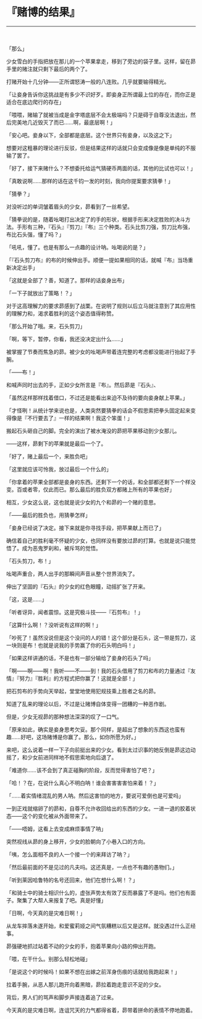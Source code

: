 # 『赌博的结果』

------

　

「那么」

少女雪白的手指把放在那儿的一个苹果拿走，移到了旁边的袋子里。这样，留在昴手里的赌注就只剩下最后的两个了。

打赌开始十几分钟——正所谓怒涛一般的八连败。几乎就要输得精光。

「让妾身告诉你这挑战是有多少不识好歹。即妾身正所谓最上位的存在，而你正是适合在底边爬行的存在」

「喂喂，赌输了就被当成是金字塔底层不会太极端吗？只是碍于自尊没法退出，然后完美地几近毁灭了而已……啊，最底层啊！」

「安心吧。妾身以下，全部都是底层。这个世界只有妾身，以及这之下」

想要对这粗暴的理论进行反驳，但是结果这样的话就只会变成像是像是单纯的不服输了罢了。

「好了，接下来赌什么？不想委托给运气猜硬币两面的话，其他的比试也可以！」

「真敢说啊……那样的话在这千钧一发的时刻，我向你提案要求猜拳！」

「猜拳？」

对没听过的单词皱着眉头的少女，昴看到了一丝希望。

「猜拳说的是，随着吆喝打出决定了的手的形状，根据手形来决定胜败的决斗方法。手形有三种，『石头』『剪刀』『布』三个种类。石头比剪刀强，剪刀比布强，布比石头强，懂了吗？」

「吼吼，懂了。也是有那么一点趣的设计呐。吆喝说的是？」

「『石头剪刀布』的布的时候伸出手。顺便一提如果相同的话，就喊『布』当场重新决定出手」

「这就是全部了？善，知道了。那样的话妾身出布」

「一下子就放出了策略！？」

对于这高理解力的要求昴感到了战栗。在说明了规则以后立马就注意到了其应用性的理解力和，渴求着胜利的这个姿态值得称赞。

「那么开始了哦。来，石头剪刀」

「啊，等下，暂停，你看，我还没决定出什么……」

被掌握了节奏而焦急的昴。被少女的吆喝声带着连完整的考虑都没能进行抬起了手腕。

「——布！」

和喊声同时出去的手，正如少女所言是『布』。然后昴是『石头』、

「虽然这样那样找着借口，不过还是能看出来迫不及待的要向妾身献上苹果。」

「才怪咧！从统计学来说也是，人类突然要猜拳的话会不假思索把拳头固定起来变得像是『不行要去了』一样的结果啊！我这个笨蛋！」

搬起石头砸自己的脚。完全的演出了被水淹没的昴把苹果移动到少女那儿。

——这样，昴剩下的苹果就是最后一个了。

「好了，赌上最后一个，来胜负吧」

「这里就应该可怜我，放过最后一个什么的」

「你拿着的苹果全部都是妾身的东西。还剩下一个的话，和全部都还剩下一个样没变。百或者零，仅此而已。那么最后的胜负双方都赌上所有的苹果也好」

相互，少女这么说，这也就是说少女的九个和昴的一个赌的意思。

「——最后的胜负也，用猜拳怎样」

「妾身已经说了决定。接下来就是你寻找手段，把苹果献上而已了」

确信着自己的胜利毫不怀疑的少女，也同样没有要放过昴的打算。也就是说只能觉悟了。成为恶鬼罗刹和，被斥骂的觉悟。

「石头剪刀，布！」

吆喝声重合，两人出手的那瞬间声音从整个世界消失了。

伸出了坚固的『石头』的少女的红色眼瞳，动摇扩张了开来。

「这，这是……」

「听者讶异，闻者震惊。这是究极斗技——『石剪布』！」

「这算什么啊！？没听说有这样的啊！」

「吵死了！虽然没说但是这个没问的人的错！这个部分是石头，这一带是剪刀，这一块则是布！也就是说我的手势赢了你的石头明白吗！」

「如果这样讲通的话，不是也有一部分输给了妾身的石头了吗」

「啊——啊——啊！我听——不——到！我的石头借用了剪刀和布的力量通过『友情』『努力』『胜利』的方程式把你赢了！这就是全部！」

把石剪布的手势向天举起，堂堂地使用犯规技乘上胜者之名的昴。

知道了乱来的理论以后，不过是让赌博自体变得一团糟的一种恶作剧。

但是，少女无视昴的那种想法深深的叹了一口气。

「原来如此，确实是妾身思考欠妥。那个同样，是超出了想象的东西这也蛮有趣……好吧，这场赌博是你赢了。那么，如你所愿为好。」

来吧，这么说着一样一下子向前挺出来的少女。看到太过识事的她反倒是昴这边动摇了，和少女前进同样地不假思索地向后退了。

「难道你……该不会到了真正碰胸的阶段，反而觉得害怕了吧？」

「哈！？在，在说什么真心不明白呐！谁会害害害害怕来着！？」

「……着实情绪混乱的男人呐。然后这害怕的地方，要说可爱倒也是可爱吗」

一到正戏就缩卵了的昴和，自尊不允许收回给出的东西的少女。一进一退的胶着状态——这个的变化被从外面带来了。

「——唔姆，这看上去变成麻烦事情了呐」

突然视线从昴的身上移开，少女的脸朝向了小巷入口的方向。

「咦，怎么面相不良的人一个接一个的来拜访了呐？」

「然后最前面的不是见过的凡夫吗。这还真是，一点也不有趣的愚物们。」

「听到莱因哈鲁特的名号还回来，他们在想什么啊！？」

「和骑士中的骑士相识什么的，虚张声势太有效了反而暴露了不是吗。他们也有面子。聚集了大帮人来报复了吧。真是好懂」

「日啊，今天真的是灾难日啊！」

从龙车摔落未遂开始，和爱蜜莉娅之间气氛糟糕以后又是这样。就没遇过什么正经事。

昴强硬地抓过站着不动的少女的手，抱着苹果向小路的伸出开跑。

「喂，在干什么。别那么轻松地碰」

「是说这个的时候吗！如果不想在出嫁之前浑身伤痕的话就给我跑起来！」

拉着手腕，从恶人那儿跑开向着黑暗，昴拉着跑走意识不足的少女。

背后，男人们的骂声和脚步声接连着追了过来。

今天真的是灾难日啊，连诅咒天的力气都得省着，昴带着拼命的表情不停地跑着。

